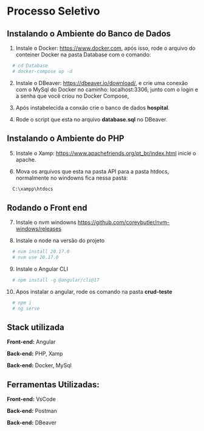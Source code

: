 
# Processo Seletivo 


## Instalando o Ambiente do Banco de Dados

1. Instale o Docker: https://www.docker.com, após isso, rode o arquivo do conteiner Docker na pasta Database com o comando: 

```bash
  # cd Database
  # docker-compose up -d
```

2. Instale o DBeaver: https://dbeaver.io/download/, e crie uma conexão com o MySql do Docker no caminho: localhost:3306, junto com o login e a senha que você criou no Docker Compose, 

3. Após instabelecida a conxão crie o banco de dados **hospital**.

4. Rode o script que esta no arquivo **database.sql** no DBeaver.

## Instalando o Ambiente do PHP

5. Instale o Xamp: https://www.apachefriends.org/pt_br/index.html inicie o apache.

6. Mova os arquivos que esta na pasta API para a pasta htdocs, normalmente no windowns fica nessa pasta:

```bash
  C:\xampp\htdocs
```

## Rodando o Front end
7. Instale o nvm windowns https://github.com/coreybutler/nvm-windows/releases 

8. Instale o node na versão do projeto 
```bash
  # nvm install 20.17.0 
  # nvm use 20.17.0 
```

9. Instale o Angular CLI 
```bash
  # npm install -g @angular/cli@17 
```

10. Apos instalar o angular, rode os comando na pasta **crud-teste**
```bash
  # npm i 
  # ng serve
```
    
## Stack utilizada

**Front-end:** Angular

**Back-end:** PHP, Xamp

**Back-end:** Docker, MySql

## Ferramentas Utilizadas:

**Front-end:** VsCode

**Back-end:** Postman

**Back-end:** DBeaver